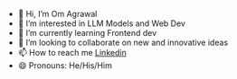 - 👋 Hi, I’m Om Agrawal
- 👀 I’m interested in LLM Models and Web Dev 
- 🌱 I’m currently learning Frontend dev
- 💞️ I’m looking to collaborate on new and innovative ideas
- 📫 How to reach me [Linkedin](https://www.linkedin.com/in/om-agrawal-164ba6288/)
- 😄 Pronouns: He/His/Him

<!---
om4099/om4099 is a ✨ special ✨ repository because its `README.md` (this file) appears on your GitHub profile.
You can click the Preview link to take a look at your changes.
--->
